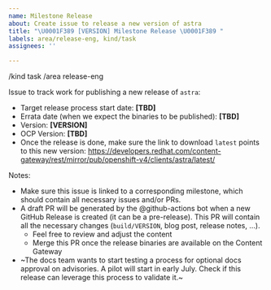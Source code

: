 ```yaml
---
name: Milestone Release
about: Create issue to release a new version of astra
title: "\U0001F389 [VERSION] Milestone Release \U0001F389 "
labels: area/release-eng, kind/task
assignees: ''

---
```


/kind task
/area release-eng

Issue to track work for publishing a new release of `astra`:

- Target release process start date: **[TBD]**
- Errata date (when we expect the binaries to be published): **[TBD]**
- Version: **[VERSION]**
- OCP Version: **[TBD]**
- Once the release is done, make sure the link to download `latest` points to this new version: https://developers.redhat.com/content-gateway/rest/mirror/pub/openshift-v4/clients/astra/latest/

Notes:
- Make sure this issue is linked to a corresponding milestone, which should contain all necessary issues and/or PRs.
- A draft PR will be generated by the @github-actions bot when a new GitHub Release is created (it can be a pre-release). This PR will contain all the necessary changes (`build/VERSION`, blog post, release notes, ...).
  - Feel free to review and adjust the content
  - Merge this PR once the release binaries are available on the Content Gateway
- ~The docs team wants to start testing a process for optional docs approval on advisories. A pilot will start in early July. Check if this release can leverage this process to validate it.~
